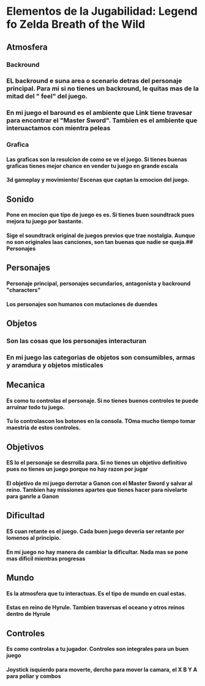 # Elementos de la Jugabilidad: Legend fo Zelda  Breath of the Wild 

## Atmosfera 

### Backround 

### EL backround e suna area o scenario detras del personaje principal. Para mi si no tienes un backround, le quitas mas de la mitad del " feel" del juego.

### En mi juego el baround es el ambiente que Link tiene travesar para encontrar el "Master Sword". Tambien es el ambiente que interuactamos con mientra peleas 

### Grafica 

#### Las graficas son la resulcion de como se ve el juego. Si tienes buenas graficas tienes mejor chance en vender tu juego en grande escala 

#### 3d gameplay y movimiento/ Escenas que captan la emocion del juego.

## Sonido
#### Pone en mocion que tipo de juego es es. Si tienes buen soundtrack pues mejora tu juego por bastante.
#### Sige el soundtrack original de juegos previos que trae nostalgia. Aunque no son originales laas canciones, son tan buenas que nadie se queja.## Personajes 

## Personajes 
#### Personaje principal, personajes secundarios, antagonista y backround "characters"
#### Los personajes son humanos con mutaciones de duendes

## Objetos 
### Son las cosas que los personajes interacturan
### En mi juego las categorias de objetos son consumibles, armas y aramdura y objetos misticales

## Mecanica
#### Es como tu controlas el personaje. Si no tienes buenos controles te puede arruinar todo tu juego.
#### Tu lo controlascon los botones en la consola. TOma mucho tiempo tomar maestria de estos controles.

## Objetivos
#### ES lo el personaje se desrrolla para. Si no tienes un objetivo definitivo pues no tienes un juego porque no hay razon por jugar 
#### El objetivo de mi juego derrotar a Ganon con el Master Sword y salvar al reino. Tambien hay missiones apartes que tienes hacer para nivelarte para ganrle a Ganon

## Dificultad 
#### ES cuan retante es el juego. Cada buen juego deveria ser retante por lomenos al principio.
#### En mi juego no hay manera de cambiar la dificultar. Nada mas se pone mas dificil mientras progresas

## Mundo 
#### Es la atmosfera que tu interactuas. Es el tipo de mundo en cual estas.
####  Estas en reino de Hyrule. Tambien traversas el oceano y otros reinos dentro de Hyrule

## Controles 
#### Es como controlas a tu jugador. Controles son integrales para un buen juego 
#### Joystick isquierdo para moverte, dercho para mover la camara, el  X B Y A para peliar y combos 
